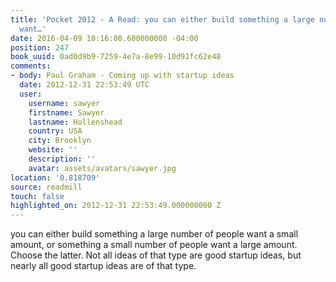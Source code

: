 ```yaml
---
title: 'Pocket 2012 - A Read: you can either build something a large number of people
  want…'
date: 2016-04-09 18:16:00.600000000 -04:00
position: 247
book_uuid: 0ad0d9b9-7259-4e7a-8e99-10d91fc62e48
comments:
- body: Paul Graham - Coming up with startup ideas
  date: 2012-12-31 22:53:49 UTC
  user:
    username: sawyer
    firstname: Sawyer
    lastname: Hollenshead
    country: USA
    city: Brooklyn
    website: ''
    description: ''
    avatar: assets/avatars/sawyer.jpg
location: '0.818709'
source: readmill
touch: false
highlighted_on: 2012-12-31 22:53:49.000000000 Z
---
```


you can either build something a large number of people want a small amount, or something a small number of people want a large amount. Choose the latter. Not all ideas of that type are good startup ideas, but nearly all good startup ideas are of that type.